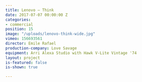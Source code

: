 ```yaml
---
title: Lenovo — Think
date: 2017-07-07 00:00:00 Z
categories:
- commercial
position: 15
image: "/uploads/lenovo-think-wide.jpg"
vimeo: 156693561
director: Emile Rafael
production-company: Love Savage
equipment: Arri Alexa Studio with Hawk V-Lite Vintage '74
layout: project
is-featured: false
is-shown: true

---
```


